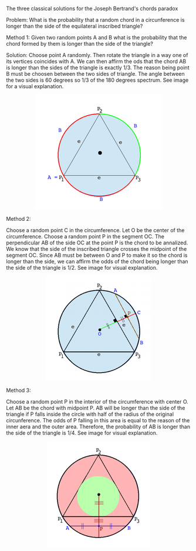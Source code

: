 The three classical solutions for the Joseph Bertrand's chords paradox

Problem: What is the probability that a random chord in a circunference is longer than the side of the equilateral inscribed triangle?

Method 1:
      Given two random points A and B what is the probability that the chord formed by them is longer than the side of the triangle?
      <p>
      Solution: Choose point A randomly. Then rotate the triangle in a way one of its vertices coincides with A. We can then affirm the ods that the chord AB is longer than the sides of the triangle is exactly 1/3. The reason being point B must be choosen between the two sides of triangle. The angle between the two sides is 60 degrees so 1/3 of the 180 degrees spectrum. See image for a visual explanation.
      </p>
<p align="center">
<img src="images/Paradox1.png"/>
</p>

Method 2:
      <p>
      Choose a random point C in the circumference. Let O be the center of the circumference. Choose a random point P in the segment OC. The perpendicular AB of the side OC at the point P is the chord to be annalized. We know that the side of the inscribed triangle crosses the midpoint of the segment OC. Since AB must be between O and P to make it so the chord is longer than the side, we can affirm the odds of the chord being longer than the side of the triangle is 1/2. See image for visual explanation.
      </p>
<p align="center">
<img src="images/Paradox2.png"/>
</p>

Method 3:
<p>
      Choose a random point P in the interior of the circumference with center O. Let AB be the chord with midpoint P. AB will be longer than the side of the triangle if P falls inside the circle with half of the radius of the original circunference. The odds of P falling in this area is equal to the reason of the inner aera and the outer area. Therefore, the probability of AB is longer than the side of the triangle is 1/4. See image for visual explanation.
<p align="center">
<img src="images/Paradox3.png"/>
</p>
      
